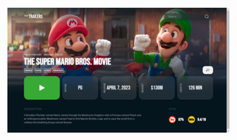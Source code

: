 ![alt text](https://github.com/AFICION007/Movie-list-application-with-OMDB-API-Integration/blob/main/assets/Result.png?raw=true)

